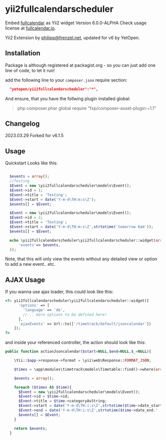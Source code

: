 # yii2fullcalendarscheduler

Embed [fullcalendar](https://fullcalendar.io) as Yii2 widget
Version 6.0.0-ALPHA
Check usage license at [fullcalendar.io](https://fullcalendar.io/license).

Yii2 Extension by <philipp@frenzel.net>, updated for v6 by YetOpen.

## Installation

Package is although registered at packagist.org - so you can just add one line of code, to let it run!

add the following line to your `composer.json` require section:
```json
  "yetopen/yii2fullcalendarscheduler":"*",
```

And ensure, that you have the follwing plugin installed global:

> php composer.phar global require "fxp/composer-asset-plugin:~1.1"

## Changelog

2023.03.29 Forked for v6.1.5

## Usage

Quickstart Looks like this:

```php

  $events = array();
  //Testing
  $Event = new \yii2fullcalendarscheduler\models\Event();
  $Event->id = 1;
  $Event->title = 'Testing';
  $Event->start = date('Y-m-d\TH:m:s\Z');
  $events[] = $Event;

  $Event = new \yii2fullcalendarscheduler\models\Event();
  $Event->id = 2;
  $Event->title = 'Testing';
  $Event->start = date('Y-m-d\TH:m:s\Z',strtotime('tomorrow 6am'));
  $events[] = $Event;

  echo \yii2fullcalendarscheduler\yii2fullcalendarscheduler::widget(array(
      'events'=> $events,
  ));
```

Note, that this will only view the events without any detailed view or option to add a new event.. etc.

## AJAX Usage
If you wanna use ajax loader, this could look like this:

```php
<?= yii2fullcalendarscheduler\yii2fullcalendarscheduler::widget([
      'options' => [
        'language' => 'de',
        //... more options to be defined here!
      ],
      'ajaxEvents' => Url::to(['/timetrack/default/jsoncalendar'])
    ]);
?>
```

and inside your referenced controller, the action should look like this:

```php
public function actionJsoncalendar($start=NULL,$end=NULL,$_=NULL){

    \Yii::$app->response->format = \yii\web\Response::FORMAT_JSON;

    $times = \app\modules\timetrack\models\Timetable::find()->where(array('category'=>\app\modules\timetrack\models\Timetable::CAT_TIMETRACK))->all();

    $events = array();

    foreach ($times AS $time){
      $Event = new \yii2fullcalendarscheduler\models\Event();
      $Event->id = $time->id;
      $Event->title = $time->categoryAsString;
      $Event->start = date('Y-m-d\TH:i:s\Z',strtotime($time->date_start.' '.$time->time_start));
      $Event->end = date('Y-m-d\TH:i:s\Z',strtotime($time->date_end.' '.$time->time_end));
      $events[] = $Event;
    }

    return $events;
  }
```
